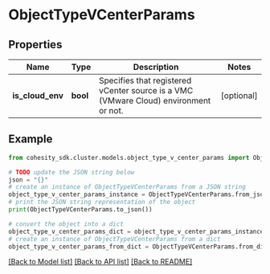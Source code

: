 # ObjectTypeVCenterParams


## Properties

Name | Type | Description | Notes
------------ | ------------- | ------------- | -------------
**is_cloud_env** | **bool** | Specifies that registered vCenter source is a VMC (VMware Cloud) environment or not. | [optional] 

## Example

```python
from cohesity_sdk.cluster.models.object_type_v_center_params import ObjectTypeVCenterParams

# TODO update the JSON string below
json = "{}"
# create an instance of ObjectTypeVCenterParams from a JSON string
object_type_v_center_params_instance = ObjectTypeVCenterParams.from_json(json)
# print the JSON string representation of the object
print(ObjectTypeVCenterParams.to_json())

# convert the object into a dict
object_type_v_center_params_dict = object_type_v_center_params_instance.to_dict()
# create an instance of ObjectTypeVCenterParams from a dict
object_type_v_center_params_from_dict = ObjectTypeVCenterParams.from_dict(object_type_v_center_params_dict)
```
[[Back to Model list]](../README.md#documentation-for-models) [[Back to API list]](../README.md#documentation-for-api-endpoints) [[Back to README]](../README.md)


